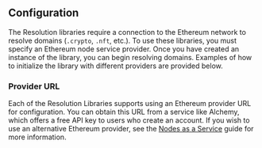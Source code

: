 ## Configuration

The Resolution libraries require a connection to the Ethereum network to resolve domains (`.crypto`, `.nft`, etc.). To use these libraries, you must specify an Ethereum node service provider. Once you have created an instance of the library, you can begin resolving domains. Examples of how to initialize the library with different providers are provided below.

### Provider URL

Each of the Resolution Libraries supports using an Ethereum provider URL for configuration. You can obtain this URL from a service like Alchemy, which offers a free API key to users who create an account. If you wish to use an alternative Ethereum provider, see the [Nodes as a Service](https://ethereum.org/en/developers/docs/nodes-and-clients/nodes-as-a-service/) guide for more information.
